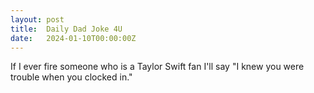 ```yaml
---
layout: post
title:  Daily Dad Joke 4U
date:   2024-01-10T00:00:00Z
---
```

If I ever fire someone who is a Taylor Swift fan I'll say "I knew you were trouble when you clocked in."
